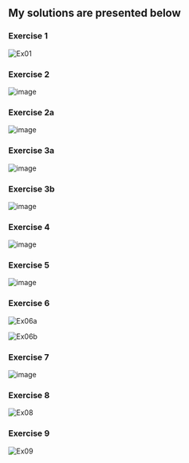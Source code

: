 <h2>My solutions are presented below</h2>

<h3>Exercise 1</h3>

![Ex01](https://user-images.githubusercontent.com/91955435/227807646-2309893b-842e-42ac-96d8-f94cbaf6e6a9.gif)

<h3>Exercise 2</h3>

![image](https://user-images.githubusercontent.com/91955435/227805624-8ef03374-96e6-43a6-8503-a1b95fedecbf.png)

<h3>Exercise 2a</h3>

![image](https://user-images.githubusercontent.com/91955435/227805594-2e5583e4-6043-484b-b509-dc74fed091c9.png)

<h3>Exercise 3a</h3>

![image](https://user-images.githubusercontent.com/91955435/227805669-7c604a04-77b5-437e-9233-3e7371479e01.png)

<h3>Exercise 3b</h3>

![image](https://user-images.githubusercontent.com/91955435/227805694-d4fb2e76-9122-4802-b2c8-87d704743cb8.png)

<h3>Exercise 4</h3>

![image](https://user-images.githubusercontent.com/91955435/227805776-eb339db9-fed2-49db-a5c2-c5923c503d6f.png)

<h3>Exercise 5</h3>

![image](https://user-images.githubusercontent.com/91955435/227805790-cf85ffc3-9395-4dfc-ba4b-82338177a0c9.png)

<h3>Exercise 6</h3>

![Ex06a](https://user-images.githubusercontent.com/91955435/227807667-7ab41adc-79de-47e1-8d52-47833fff08da.gif)

![Ex06b](https://user-images.githubusercontent.com/91955435/227807672-17bb74a0-f463-4d0c-8557-2af59e305b3a.gif)

<h3>Exercise 7</h3>

![image](https://user-images.githubusercontent.com/91955435/227805844-2ee368be-95b9-4641-8119-2397c5600020.png)

<h3>Exercise 8</h3>

![Ex08](https://user-images.githubusercontent.com/91955435/227807974-01bfa383-2fcd-42e8-97eb-2d37d29021f3.gif)

<h3>Exercise 9</h3>

![Ex09](https://user-images.githubusercontent.com/91955435/227807868-83c36a43-6631-4460-bd62-2366ec22926e.gif)
